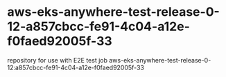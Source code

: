 # aws-eks-anywhere-test-release-0-12-a857cbcc-fe91-4c04-a12e-f0faed92005f-33
repository for use with E2E test job aws-eks-anywhere-test-release-0-12:a857cbcc-fe91-4c04-a12e-f0faed92005f-33
